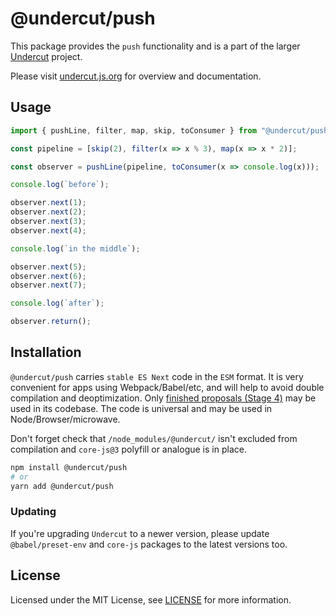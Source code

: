 # @undercut/push

This package provides the `push` functionality and is a part of the larger [Undercut](https://github.com/the-spyke/undercut) project.

Please visit [undercut.js.org](https://undercut.js.org) for overview and documentation.

## Usage

```js
import { pushLine, filter, map, skip, toConsumer } from "@undercut/push";

const pipeline = [skip(2), filter(x => x % 3), map(x => x * 2)];

const observer = pushLine(pipeline, toConsumer(x => console.log(x)));

console.log(`before`);

observer.next(1);
observer.next(2);
observer.next(3);
observer.next(4);

console.log(`in the middle`);

observer.next(5);
observer.next(6);
observer.next(7);

console.log(`after`);

observer.return();

```

## Installation

`@undercut/push` carries `stable ES Next` code in the `ESM` format. It is very convenient for apps using Webpack/Babel/etc, and will help to avoid double compilation and deoptimization. Only [finished proposals (Stage 4)](https://github.com/tc39/proposals/blob/master/finished-proposals.md) may be used in its codebase. The code is universal and may be used in Node/Browser/microwave.

Don't forget check that `/node_modules/@undercut/` isn't excluded from compilation and `core-js@3` polyfill or analogue is in place.

```sh
npm install @undercut/push
# or
yarn add @undercut/push
```

### Updating

If you're upgrading `Undercut` to a newer version, please update `@babel/preset-env` and `core-js` packages to the latest versions too.

## License

Licensed under the MIT License, see [LICENSE](LICENSE) for more information.
